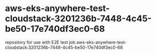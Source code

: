 # aws-eks-anywhere-test-cloudstack-3201236b-7448-4c45-be50-17e740df3ec0-68
repository for use with E2E test job aws-eks-anywhere-test-cloudstack:3201236b-7448-4c45-be50-17e740df3ec0-68
